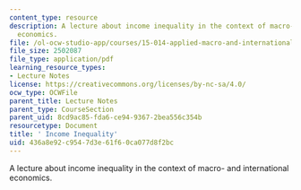 ```yaml
---
content_type: resource
description: A lecture about income inequality in the context of macro- and international
  economics.
file: /ol-ocw-studio-app/courses/15-014-applied-macro-and-international-economics-ii-spring-2016/436a8e92c9547d3e61f60ca077d8f2bc_MIT15_014S16_L15Inequality.pdf
file_size: 2502087
file_type: application/pdf
learning_resource_types:
- Lecture Notes
license: https://creativecommons.org/licenses/by-nc-sa/4.0/
ocw_type: OCWFile
parent_title: Lecture Notes
parent_type: CourseSection
parent_uid: 8cd9ac85-fda6-ce94-9367-2bea556c354b
resourcetype: Document
title: ' Income Inequality'
uid: 436a8e92-c954-7d3e-61f6-0ca077d8f2bc
---
```

A lecture about income inequality in the context of macro- and international economics.